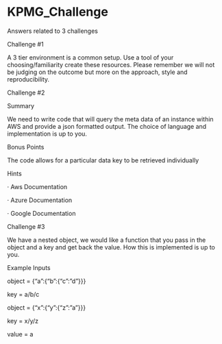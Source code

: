 # KPMG_Challenge
Answers related to 3 challenges

Challenge #1

A 3 tier environment is a common setup. Use a tool of your choosing/familiarity create these resources. Please remember we will not be judging on the outcome but more on the approach, style and reproducibility.

Challenge #2

Summary

We need to write code that will query the meta data of an instance within AWS and provide a json formatted output. The choice of language and implementation is up to you.

Bonus Points

The code allows for a particular data key to be retrieved individually

Hints

·       Aws Documentation

·       Azure Documentation

·       Google Documentation

Challenge #3

We have a nested object, we would like a function that you pass in the object and a key and get back the value. How this is implemented is up to you.

Example Inputs

object = {“a”:{“b”:{“c”:”d”}}}

key = a/b/c

 

object = {“x”:{“y”:{“z”:”a”}}}

key = x/y/z

value = a

